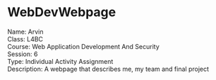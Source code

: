 # WebDevWebpage <br>
Name: Arvin <br>
Class: L4BC <br>
Course: Web Application Development And Security <br>
Session: 6 <br>
Type: Individual Activity Assignment <br>
Description: A webpage that describes me, my team and final project <br>
